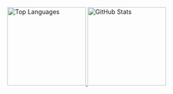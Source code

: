 <div>
  <a href="https://github.com/nathalyagsn">
    <img loading="lazy" height="180em" src="https://github-readme-stats.vercel.app/api/top-langs/?username=nathalyagsn&layout=compact&langs_count=7&theme=dracula" alt="Top Languages"/>
    <img loading="lazy" height="180em" src="https://github-readme-stats.vercel.app/api?username=nathalyagsn&show_icons=true&theme=dracula&include_all_commits=true&count_private=true" alt="GitHub Stats"/>
  </a>
</div>

